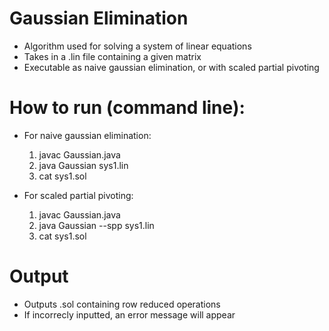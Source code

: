 # Gaussian Elimination

- Algorithm used for solving a system of linear equations
- Takes in a .lin file containing a given matrix
- Executable as naive gaussian elimination, or with scaled partial pivoting

# How to run (command line):
- For naive gaussian elimination:
	1) javac Gaussian.java
	2) java Gaussian sys1.lin
	3) cat sys1.sol

- For scaled partial pivoting:	
	1) javac Gaussian.java
 	2) java Gaussian --spp sys1.lin	
	3) cat sys1.sol								


# Output

- Outputs .sol containing row reduced operations
- If incorrecly inputted, an error message will appear
